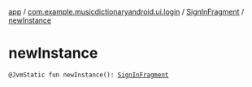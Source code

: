 [app](../../index.md) / [com.example.musicdictionaryandroid.ui.login](../index.md) / [SignInFragment](index.md) / [newInstance](./new-instance.md)

# newInstance

`@JvmStatic fun newInstance(): `[`SignInFragment`](index.md)